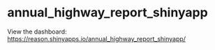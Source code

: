 # annual_highway_report_shinyapp

View the dashboard: 
https://reason.shinyapps.io/annual_highway_report_shinyapp/
